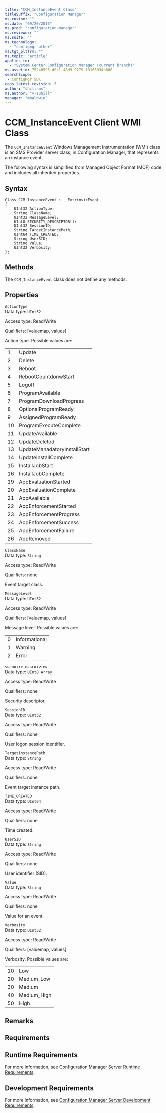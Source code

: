 ```yaml
---
title: "CCM_InstanceEvent Class"
titleSuffix: "Configuration Manager"
ms.custom: ""
ms.date: "09/20/2016"
ms.prod: "configuration-manager"
ms.reviewer: ""
ms.suite: ""
ms.technology:
  - "configmgr-other"
ms.tgt_pltfrm: ""
ms.topic: "article"
applies_to:
  - "System Center Configuration Manager (current branch)"
ms.assetid: 75240595-d0c1-48d9-9279-f3165934b888searchScope: - ConfigMgr SDK
caps.latest.revision: 5
author: "shill-ms"
ms.author: "v-suhill"
manager: "mbaldwin"
---
```

# CCM_InstanceEvent Client WMI Class
The `CCM_InstanceEvent` Windows Management Instrumentation (WMI) class is an SMS Provider server class, in Configuration Manager, that represents an instance event.   

 The following syntax is simplified from Managed Object Format (MOF) code and includes all inherited properties.  

## Syntax  

```  
Class CCM_InstanceEvent : __ExtrinsicEvent  
{  
    UInt32 ActionType;  
    String ClassName;  
    UInt32 MessageLevel;  
    UInt8 SECURITY_DESCRIPTOR[];  
    UInt32 SessionID;  
    String TargetInstancePath;  
    UInt64 TIME_CREATED;  
    String UserSID;  
    String Value;  
    UInt32 Verbosity;  
};  
```  

## Methods  
 The `CCM_InstanceEvent` class does not define any methods.  

## Properties  
 `ActionType`  
 Data type: `UInt32`  

 Access type: Read/Write  

 Qualifiers: [valuemap, values]  

 Action type. Possible values are:    

|||  
|-|-|  
|1|Update|  
|2|Delete|  
|3|Reboot|  
|4|RebootCountdonwStart|  
|5|Logoff|  
|6|ProgramAvailable|  
|7|ProgramDownloadProgress|  
|8|OptionalProgramReady|  
|9|AssignedProgramReady|  
|10|ProgramExecuteComplete|  
|11|UpdateAvailable|  
|12|UpdateDeleted|  
|13|UpdateManadatoryInstallStart|  
|14|UpdateInstallComplete|  
|15|InstallJobStart|  
|16|InstallJobComplete|  
|19|AppEvaluationStarted|  
|20|AppEvaluationComplete|  
|21|AppAvailable|  
|22|AppEnforcementStarted|  
|23|AppEnforcementProgress|  
|24|AppEnforcementSuccess|  
|25|AppEnforcementFailure|  
|26|AppRemoved|  

 `ClassName`  
 Data type: `String`  

 Access type: Read/Write  

 Qualifiers: none  

 Event target class.    

 `MessageLevel`  
 Data type: `UInt32`  

 Access type: Read/Write  

 Qualifiers: [valuemap, values]  

 Message level. Possible values are:    

|||  
|-|-|  
|0|Informational|  
|1|Warning|  
|2|Error|  

 `SECURITY_DESCRIPTOR`  
 Data type: `UInt8 Array`  

 Access type: Read/Write  

 Qualifiers: none  

 Security descriptor.   

 `SessionID`  
 Data type: `UInt32`  

 Access type: Read/Write  

 Qualifiers: none  

 User logon session identifier.   

 `TargetInstancePath`  
 Data type: `String`  

 Access type: Read/Write  

 Qualifiers: none  

 Event target instance path.    

 `TIME_CREATED`  
 Data type: `UInt64`  

 Access type: Read/Write  

 Qualifiers: none  

 Time created.   

 `UserSID`  
 Data type: `String`  

 Access type: Read/Write  

 Qualifiers: none  

 User identifier (SID).    

 `Value`  
 Data type: `String`  

 Access type: Read/Write  

 Qualifiers: none  

 Value for an event.    

 `Verbosity`  
 Data type: `UInt32`  

 Access type: Read/Write  

 Qualifiers: [valuemap, values]  

 Verbosity. Possible values are:  

|||  
|-|-|  
|10|Low|  
|20|Medium_Low|  
|30|Medium|  
|40|Medium_High|  
|50|High|  

## Remarks  

## Requirements  

## Runtime Requirements  
 For more information, see [Configuration Manager Server Runtime Requirements](../../../../../develop/core/reqs/server-runtime-requirements.md).  

## Development Requirements  
 For more information, see [Configuration Manager Server Development Requirements](../../../../../develop/core/reqs/server-development-requirements.md).
